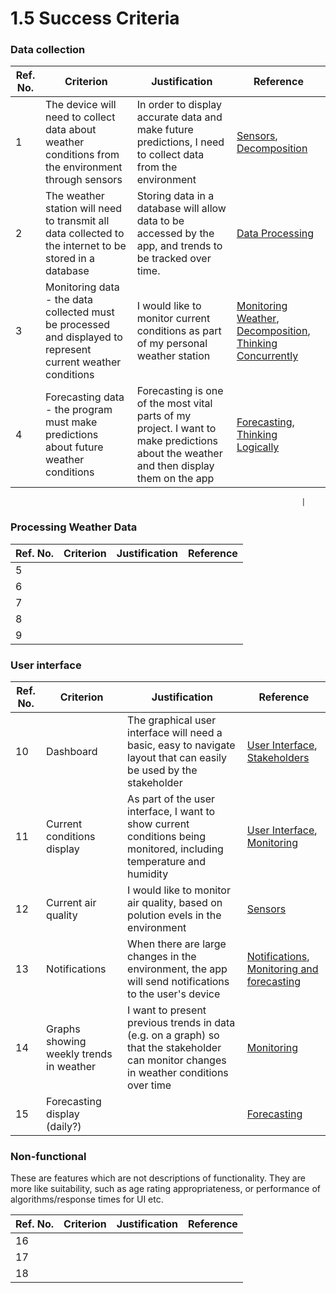 # 1.5 Success Criteria

### Data collection

| Ref. No. | Criterion                                                                                                    | Justification                                                                                                                           | Reference                                                                                                                                                                                                                                        |
| -------- | ------------------------------------------------------------------------------------------------------------ | --------------------------------------------------------------------------------------------------------------------------------------- | ------------------------------------------------------------------------------------------------------------------------------------------------------------------------------------------------------------------------------------------------ |
| 1        | The device will need to collect data about weather conditions from the environment through sensors           | In order to display accurate data and make future predictions, I need to collect data from the environment                              | [Sensors](1.4a-features-of-the-proposed-solution.md#sensors), [Decomposition](1.4b-computational-methods.md#thinking-procedurally-and-decomposition)                                                                                             |
| 2        | The weather station will need to transmit all data collected to the internet to be stored in a database      | Storing data in a database will allow data to be accessed by the app, and trends to be tracked over time.                               | [Data Processing](1.4a-features-of-the-proposed-solution.md#data-collection)                                                                                                                                                                     |
| 3        | Monitoring data - the data collected must be processed and displayed to represent current weather conditions |  I would like to monitor current conditions as part of my personal weather station                                                      | [Monitoring Weather](1.4a-features-of-the-proposed-solution.md#monitoring), [Decomposition](1.4b-computational-methods.md#thinking-procedurally-and-decomposition), [Thinking Concurrently](1.4b-computational-methods.md#thinking-concurrently) |
| 4        | Forecasting data - the program must make predictions about future weather conditions                         | Forecasting is one of the most vital parts of my project. I want to make predictions about the weather and then display them on the app | [Forecasting](1.4a-features-of-the-proposed-solution.md#forecasting), [Thinking Logically](1.4b-computational-methods.md#thinking-logically)                                                                                                     |

```
                                                                 |
```

### Processing Weather Data

| Ref. No. | Criterion | Justification | Reference |
| -------- | --------- | ------------- | --------- |
| 5        |           |               |           |
| 6        |           |               |           |
| 7        |           |               |           |
| 8        |           |               |           |
| 9        |           |               |           |

### User interface

| Ref. No. | Criterion                               | Justification                                                                                                                           | Reference                                                                                                                                                      |
| -------- | --------------------------------------- | --------------------------------------------------------------------------------------------------------------------------------------- | -------------------------------------------------------------------------------------------------------------------------------------------------------------- |
| 10       | Dashboard                               | The graphical user interface will need a basic, easy to navigate layout that can easily be used by the stakeholder                      | [User Interface](1.4a-features-of-the-proposed-solution.md#user-interface), [Stakeholders](1.2-stakeholders.md)                                                |
| 11       | Current conditions display              | As part of the user interface, I want to show current conditions being monitored, including temperature and humidity                    | [User Interface](1.4a-features-of-the-proposed-solution.md#user-interface), [Monitoring](1.4a-features-of-the-proposed-solution.md#monitoring)                 |
| 12       | Current air quality                     | I would like to monitor air quality, based on polution evels in the environment                                                         | [Sensors](1.4a-features-of-the-proposed-solution.md#sensors)                                                                                                   |
| 13       | Notifications                           | When there are large changes in the environment, the app will send notifications to the user's device                                   | [Notifications](1.4a-features-of-the-proposed-solution.md#notifications), [Monitoring and forecasting](1.3-research-the-problem.md#monitoring-and-forecasting) |
| 14       | Graphs showing weekly trends in weather | I want to present previous trends in data (e.g. on a graph) so that the stakeholder can monitor changes in weather conditions over time | [Monitoring](1.4a-features-of-the-proposed-solution.md#monitoring)                                                                                             |
| 15       | Forecasting display (daily?)            |                                                                                                                                         | [Forecasting](1.4a-features-of-the-proposed-solution.md#forecasting)                                                                                           |

### Non-functional

These are features which are not descriptions of functionality. They are more like suitability, such as age rating appropriateness, or performance of algorithms/response times for UI etc.

| Ref. No. | Criterion | Justification | Reference |
| -------- | --------- | ------------- | --------- |
| 16       |           |               |           |
| 17       |           |               |           |
| 18       |           |               |           |
